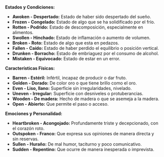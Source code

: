 

**Estados y Condiciones:**

*   **Awoken - Despertado:**  Estado de haber sido despertado del sueño.
*   **Frozen - Congelado:**  Estado de algo que se ha solidificado por el frío.
*   **Rotten - Podrido:**  Estado de descomposición, especialmente en alimentos.
*   **Swollen - Hinchado:**  Estado de inflamación o aumento de volumen.
*   **Broken - Roto:** Estado de algo que esta en pedazos.
*   **Fallen - Caído:**  Estado de haber perdido el equilibrio o posición vertical.
*   **Drunken - Borracho:** Estado de embriaguez por el consumo de alcohol.
*   **Mistaken - Equivocado:** Estado de estar en un error.

**Características Físicas:**

*   **Barren - Estéril:**  Infértil, incapaz de producir o dar fruto.
*   **Golden - Dorado:** De color oro o que tiene brillo como el oro.
*   **Even - Liso, llano:**  Superficie sin irregularidades, nivelado.
*   **Uneven - Irregular:**  Superficie con desniveles o protuberancias.
*   **Wooden - De madera:** Hecho de madera o que se asemeja a la madera.
*   **Open - Abierto:** Que permite el paso o acceso.

**Emociones y Personalidad:**

*   **Heartbroken - Acongojado:**  Profundamente triste y decepcionado, con el corazón roto.
*   **Outspoken - Franco:**  Que expresa sus opiniones de manera directa y sin reservas.
*   **Sullen - Huraño:**  De mal humor, taciturno y poco comunicativo.
*   **Sudden - Repentino:** Que ocurre de manera inesperada o imprevista.
